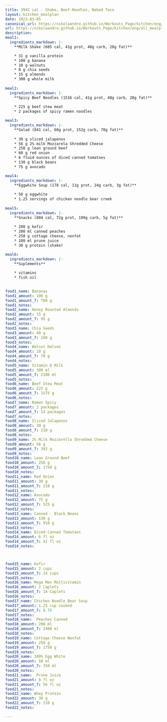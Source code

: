 ```yaml
---
title: 3942 cal - Shake, Beef-Noodles, Naked Taco
layout: kitchen_mealplan
date: 2023-03-05
canonical_url: https://nikolaandro.github.io/Workouts_Page/kitchen/eng/all_mealplans/3942/
url: https://nikolaandro.github.io/Workouts_Page/kitchen/eng/all_mealplans/3942/
description: 
meal1: 
  ingredients_markdown: |-
    **Milk Shake (605 cal, 41g prot, 48g carb, 28g fat)**

    * 31 g vanilla protein
    * 100 g banana
    * 10 g walnuts
    * 8 g chia seeds
    * 15 g almonds
    * 300 g whole milk
    
meal2: 
  ingredients_markdown: |-
    **Spicy Beef Noodles (1516 cal, 41g prot, 48g carb, 28g fat)**
    
    * 225 g beef stew meat
    * 2 packages of spicy ramen noodles

meal3:
  ingredients_markdown: |-
    **Salad (841 cal, 60g prot, 152g carb, 70g fat)**
    
    * 30 g sliced jalapenos
    * 56 g 2% milk Mozzarela Shredded Cheese
    * 250 g lean ground beef
    * 60 g red onion
    * 6 fluid ounces of diced canned tomatoes
    * 130 g black beans
    * 75 g avocado

meal4: 
  ingredients_markdown: |-
    **Eggwhite Soup (178 cal, 11g prot, 24g carb, 3g fat)**
    
    * 50 g eggwhite
    * 1.25 servings of chicken noodle bear creek
    
meal5: 
  ingredients_markdown: |-
    **Snacks (804 cal, 72g prot, 109g carb, 5g fat)**
    
    * 280 g kefir
    * 200 ml canned peaches
    * 250 g cottage cheese, nonfat
    * 180 ml prune juice
    * 30 g protein (shake)

meal6:
  ingredients_markdown: |-
    **Suplements**
    
    * vitamins
    * fish oil
    

food1_name: Bananas
food1_amount: 100 g
food1_amount_7: 700 g
food1_notes:
food2_name: Honey Roasted Almonds
food2_amount: 15 g
food2_amount_7: 95 g
food2_notes:
food3_name: Chia Seeds
food3_amount: 40 g
food3_amount_7: 280 g
food3_notes: 
food4_name: Walnut Halves
food4_amount: 10 g
food4_amount_7: 70 g  
food4_notes:
food5_name: Vitamin D Milk
food5_amount: 300 ml
food5_amount_7: 2100 ml
food5_notes:
food6_name: Beef Stew Meat 
food6_amount: 225 g
food6_amount_7: 1575 g
food6_notes:
food7_name: Ramen Spicy
food7_amount: 2 packages
food7_amount_7: 14 packages
food7_notes:
food8_name: Sliced Jalapenos
food8_amount: 30 g
food8_amount_7: 210 g
food8_notes: 
food9_name: 2% Milk Mozzarella Shredded Cheese
food9_amount: 56 g
food9_amount_7: 392 g
food9_notes:
food10_name: Lean Ground Beef
food10_amount: 250 g
food10_amount_7: 1750 g
food10_notes: 
food11_name: Red Onion
food11_amount: 30 g
food11_amount_7: 210 g
food11_notes: 
food12_name: Avocado
food12_amount: 75 g
food12_amount_7: 525 g
food12_notes:
food13_name: Canned - Black Beans
food13_amount: 130 g
food13_amount_7: 910 g
food13_notes:
food14_name: Diced Canned Tomatoes
food14_amount: 6 fl oz
food14_amount_7: 42 fl oz
food14_notes:



food15_name: Kefir
food15_amount: 2 cups
food15_amount_7: 14 cups
food15_notes:
food16_name: Mega Men Multivitamin
food16_amount: 2 Caplets
food16_amount_7: 14 Caplets
food16_notes:
food17_name: Chicken Noodle Bear Soup
food17_amount: 1.25 cup cooked
food17_amount_7: 8.75
food17_notes:
food18_name:  Peaches Canned
food18_amount: 200 ml
food18_amount_7: 1400 ml
food18_notes: 
food19_name: Cottage Cheese Nonfat
food19_amount: 250 g
food19_amount_7: 1750 g
food19_notes:
food20_name: 100% Egg White
food20_amount: 50 ml
food20_amount_7: 350 ml
food20_notes:
food21_name:  Prune Juice
food21_amount: 8 fl oz
food21_amount_7: 56 fl oz
food21_notes:
food22_name: Whey Protein
food22_amount: 30 g
food22_amount_7: 210 g
food22_notes:

---
```

